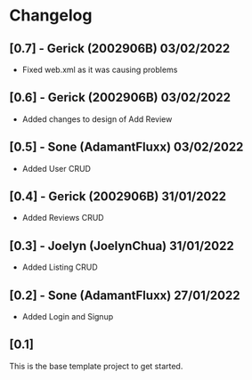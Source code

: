 # Changelog


## [0.7] - Gerick (2002906B) 03/02/2022
- Fixed web.xml as it was causing problems

## [0.6] - Gerick (2002906B) 03/02/2022
- Added changes to design of Add Review

## [0.5] - Sone (AdamantFluxx) 03/02/2022
- Added User CRUD

## [0.4] - Gerick (2002906B) 31/01/2022
- Added Reviews CRUD

## [0.3] - Joelyn (JoelynChua) 31/01/2022
- Added Listing CRUD

## [0.2] - Sone (AdamantFluxx) 27/01/2022
- Added Login and Signup

## [0.1]
This is the base template project to get started.
